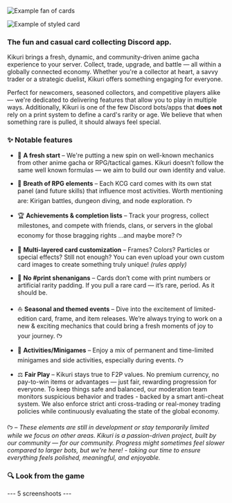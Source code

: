 <div class="grid" markdown>

![Example fan of cards](https://cdn.kikuri-bot.xyz/v1/placeholder/cards.png)

![Example of styled card](https://cdn.kikuri-bot.xyz/v1/placeholder/styled-card.png)
</div>

### The fun and casual card collecting Discord app.

Kikuri brings a fresh, dynamic, and community-driven anime gacha experience to your server. Collect, trade, upgrade, and battle — all within a globally connected economy. Whether you're a collector at heart, a savvy trader or a strategic duelist, Kikuri offers something engaging for everyone.

Perfect for newcomers, seasoned collectors, and competitive players alike — we're dedicated to delivering features that allow you to play in multiple ways. Additionally, Kikuri is one of the few Discord bots/apps that **does not** rely on a print system to define a card's rarity or age. We believe that when something rare is pulled, it should always feel special.

### ✨ Notable features
- 🐣 **A fresh start** – We're putting a new spin on well-known mechanics from other anime gacha or RPG/tactical games. Kikuri doesn’t follow the same well known formulas — we aim to build our own identity and value.

- 🪽 **Breath of RPG elements** – Each KCG card comes with its own stat panel (and future skills) that influence most activities. Worth mentioning are: Kirigan battles, dungeon diving, and node exploration. ᡣ𐭩

- 🏆 **Achievements & completion lists** – Track your progress, collect milestones, and compete with friends, clans, or servers in the global economy for those bragging rights ...and maybe more? ᡣ𐭩

- 🎴 **Multi-layered card customization** – Frames? Colors? Particles or special effects? Still not enough? You can even upload your own custom card images to create something truly unique! *(rules apply)*

- 🚫 **No #print shenanigans** – Cards don’t come with print numbers or artificial rarity padding. If you pull a rare card — it’s rare, period. As it should be.

- ⛵️ **Seasonal and themed events** – Dive into the excitement of limited-edition card, frame, and item releases. We’re always trying to work on a new & exciting mechanics that could bring a fresh moments of joy to your journey. ᡣ𐭩

- 🧭 **Activities/Minigames** – Enjoy a mix of permanent and time-limited minigames and side activities, especially during events. ᡣ𐭩

- ⚖️ **Fair Play** – Kikuri stays true to F2P values. No premium currency, no pay-to-win items or advantages — just fair, rewarding progression for everyone. To keep things safe and balanced, our moderation team monitors suspicious behavior and trades - backed by a smart anti-cheat system. We also enforce strict anti cross-trading or real-money trading policies while continuously evaluating the state of the global economy.

ᡣ𐭩 – *These elements are still in development or stay temporarily limited while we focus on other areas. Kikuri is a passion-driven project, built by our community — for our community. Progress might sometimes feel slower compared to larger bots, but we're here! - taking our time to ensure everything feels polished, meaningful, and enjoyable.*

### 🔍 Look from the game
--- 5 screenshoots ---
